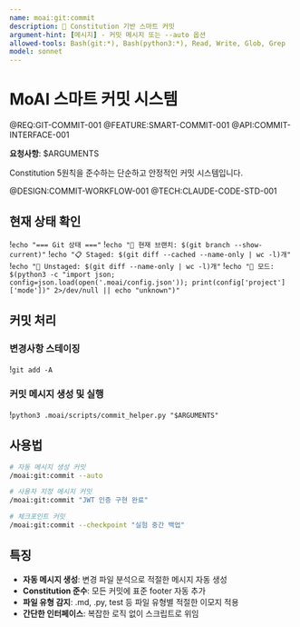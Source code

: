 ```yaml
---
name: moai:git:commit
description: 📝 Constitution 기반 스마트 커밋
argument-hint: [메시지] - 커밋 메시지 또는 --auto 옵션
allowed-tools: Bash(git:*), Bash(python3:*), Read, Write, Glob, Grep
model: sonnet
---
```


# MoAI 스마트 커밋 시스템

@REQ:GIT-COMMIT-001 @FEATURE:SMART-COMMIT-001 @API:COMMIT-INTERFACE-001

**요청사항**: $ARGUMENTS

Constitution 5원칙을 준수하는 단순하고 안정적인 커밋 시스템입니다.

@DESIGN:COMMIT-WORKFLOW-001 @TECH:CLAUDE-CODE-STD-001

## 현재 상태 확인

!`echo "=== Git 상태 ==="`
!`echo "📍 현재 브랜치: $(git branch --show-current)"`
!`echo "📋 Staged: $(git diff --cached --name-only | wc -l)개"`
!`echo "📝 Unstaged: $(git diff --name-only | wc -l)개"`
!`echo "🎯 모드: $(python3 -c "import json; config=json.load(open('.moai/config.json')); print(config['project']['mode'])" 2>/dev/null || echo "unknown")"`

## 커밋 처리

### 변경사항 스테이징

!`git add -A`

### 커밋 메시지 생성 및 실행

!`python3 .moai/scripts/commit_helper.py "$ARGUMENTS"`

## 사용법

```bash
# 자동 메시지 생성 커밋
/moai:git:commit --auto

# 사용자 지정 메시지 커밋
/moai:git:commit "JWT 인증 구현 완료"

# 체크포인트 커밋
/moai:git:commit --checkpoint "실험 중간 백업"
```

## 특징

- **자동 메시지 생성**: 변경 파일 분석으로 적절한 메시지 자동 생성
- **Constitution 준수**: 모든 커밋에 표준 footer 자동 추가
- **파일 유형 감지**: .md, .py, test 등 파일 유형별 적절한 이모지 적용
- **간단한 인터페이스**: 복잡한 로직 없이 스크립트로 위임
